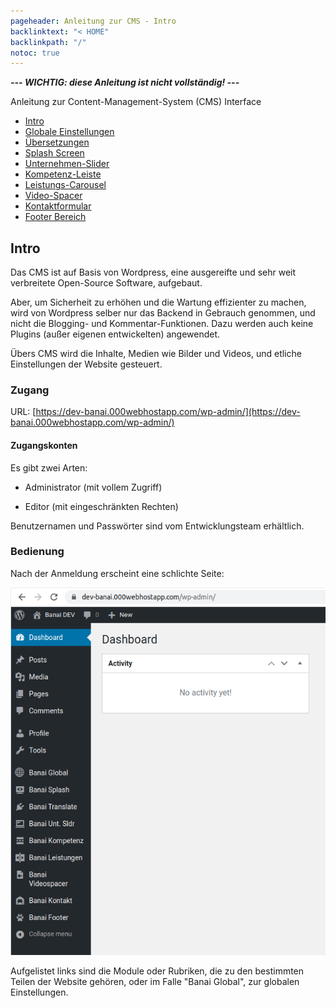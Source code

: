 ```yaml
---
pageheader: Anleitung zur CMS - Intro
backlinktext: "< HOME"
backlinkpath: "/"
notoc: true
---
```


***--- WICHTIG: diese Anleitung ist nicht vollständig! ---*** 

Anleitung zur Content-Management-System (CMS) Interface

* [Intro](#intro)
* [Globale Einstellungen](./global)
* [Übersetzungen](./translate)
* [Splash Screen](./splash)
* [Unternehmen-Slider](./unternehmen)
* [Kompetenz-Leiste](./kompetenz)
* [Leistungs-Carousel](./carousel)
* [Video-Spacer](./video-spacer)
* [Kontaktformular](./kontakt)
* [Footer Bereich](./footer)


## Intro

Das CMS ist auf Basis von Wordpress, eine ausgereifte und sehr weit verbreitete Open-Source Software, aufgebaut. 

Aber, um Sicherheit zu erhöhen und die Wartung effizienter zu machen, wird von Wordpress selber nur das Backend
in Gebrauch genommen, und nicht die Blogging- und Kommentar-Funktionen. Dazu werden auch keine Plugins (außer eigenen
entwickelten) angewendet.

Übers CMS wird die Inhalte, Medien wie Bilder und Videos, und etliche Einstellungen der Website gesteuert.


### Zugang

URL: [https://dev-banai.000webhostapp.com/wp-admin/](https://dev-banai.000webhostapp.com/wp-admin/)

#### Zugangskonten

Es gibt zwei Arten:

* Administrator (mit vollem Zugriff)

* Editor (mit eingeschränkten Rechten)

Benutzernamen  und Passwörter sind vom Entwicklungsteam erhältlich.


### Bedienung

Nach der Anmeldung erscheint eine schlichte Seite:

![wp-admin01.png](/res/wp-admin01.png)

Aufgelistet links sind die Module oder Rubriken, die zu den bestimmten Teilen der Website gehören, 
oder im Falle "Banai Global", zur globalen Einstellungen.




